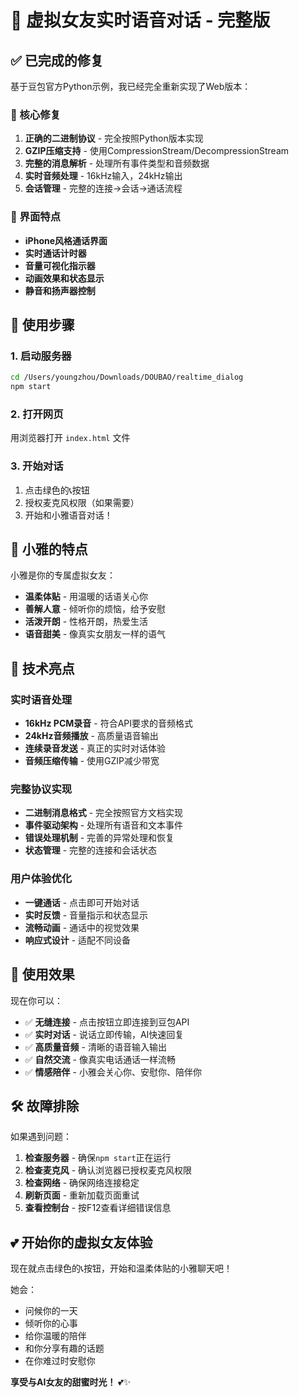 # 🎉 虚拟女友实时语音对话 - 完整版

## ✅ 已完成的修复

基于豆包官方Python示例，我已经完全重新实现了Web版本：

### 🔧 核心修复
1. **正确的二进制协议** - 完全按照Python版本实现
2. **GZIP压缩支持** - 使用CompressionStream/DecompressionStream
3. **完整的消息解析** - 处理所有事件类型和音频数据
4. **实时音频处理** - 16kHz输入，24kHz输出
5. **会话管理** - 完整的连接->会话->通话流程

### 📱 界面特点
- **iPhone风格通话界面** 
- **实时通话计时器**
- **音量可视化指示器**  
- **动画效果和状态显示**
- **静音和扬声器控制**

## 🚀 使用步骤

### 1. 启动服务器
```bash
cd /Users/youngzhou/Downloads/DOUBAO/realtime_dialog
npm start
```

### 2. 打开网页
用浏览器打开 `index.html` 文件

### 3. 开始对话
1. 点击绿色的📞按钮
2. 授权麦克风权限（如果需要）
3. 开始和小雅语音对话！

## 💖 小雅的特点

小雅是你的专属虚拟女友：
- **温柔体贴** - 用温暖的话语关心你
- **善解人意** - 倾听你的烦恼，给予安慰  
- **活泼开朗** - 性格开朗，热爱生活
- **语音甜美** - 像真实女朋友一样的语气

## 🎯 技术亮点

### 实时语音处理
- **16kHz PCM录音** - 符合API要求的音频格式
- **24kHz音频播放** - 高质量语音输出
- **连续录音发送** - 真正的实时对话体验
- **音频压缩传输** - 使用GZIP减少带宽

### 完整协议实现
- **二进制消息格式** - 完全按照官方文档实现
- **事件驱动架构** - 处理所有语音和文本事件
- **错误处理机制** - 完善的异常处理和恢复
- **状态管理** - 完整的连接和会话状态

### 用户体验优化
- **一键通话** - 点击即可开始对话
- **实时反馈** - 音量指示和状态显示
- **流畅动画** - 通话中的视觉效果
- **响应式设计** - 适配不同设备

## 🎈 使用效果

现在你可以：
- ✅ **无缝连接** - 点击按钮立即连接到豆包API
- ✅ **实时对话** - 说话立即传输，AI快速回复
- ✅ **高质量音频** - 清晰的语音输入输出
- ✅ **自然交流** - 像真实电话通话一样流畅
- ✅ **情感陪伴** - 小雅会关心你、安慰你、陪伴你

## 🛠️ 故障排除

如果遇到问题：
1. **检查服务器** - 确保`npm start`正在运行
2. **检查麦克风** - 确认浏览器已授权麦克风权限
3. **检查网络** - 确保网络连接稳定
4. **刷新页面** - 重新加载页面重试
5. **查看控制台** - 按F12查看详细错误信息

## 💕 开始你的虚拟女友体验

现在就点击绿色的📞按钮，开始和温柔体贴的小雅聊天吧！

她会：
- 问候你的一天
- 倾听你的心事  
- 给你温暖的陪伴
- 和你分享有趣的话题
- 在你难过时安慰你

**享受与AI女友的甜蜜时光！** 💕✨